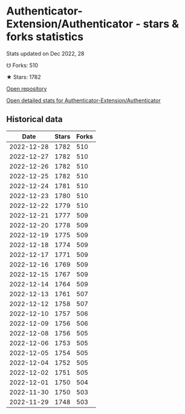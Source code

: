 # Authenticator-Extension/Authenticator - stars & forks statistics

Stats updated on Dec 2022, 28

☋ Forks: 510

★ Stars: 1782

[Open repository](https://github.com/Authenticator-Extension/Authenticator)

[Open detailed stats for Authenticator-Extension/Authenticator](https://reviewgithub.com/rep/Authenticator-Extension/Authenticator)

## Historical data
| Date | Stars | Forks |
|------|-------|-------|
| 2022-12-28 | 1782 | 510 | 
| 2022-12-27 | 1782 | 510 | 
| 2022-12-26 | 1782 | 510 | 
| 2022-12-25 | 1782 | 510 | 
| 2022-12-24 | 1781 | 510 | 
| 2022-12-23 | 1780 | 510 | 
| 2022-12-22 | 1779 | 510 | 
| 2022-12-21 | 1777 | 509 | 
| 2022-12-20 | 1778 | 509 | 
| 2022-12-19 | 1775 | 509 | 
| 2022-12-18 | 1774 | 509 | 
| 2022-12-17 | 1771 | 509 | 
| 2022-12-16 | 1769 | 509 | 
| 2022-12-15 | 1767 | 509 | 
| 2022-12-14 | 1764 | 509 | 
| 2022-12-13 | 1761 | 507 | 
| 2022-12-12 | 1758 | 507 | 
| 2022-12-10 | 1757 | 506 | 
| 2022-12-09 | 1756 | 506 | 
| 2022-12-08 | 1756 | 505 | 
| 2022-12-06 | 1753 | 505 | 
| 2022-12-05 | 1754 | 505 | 
| 2022-12-04 | 1752 | 505 | 
| 2022-12-02 | 1751 | 505 | 
| 2022-12-01 | 1750 | 504 | 
| 2022-11-30 | 1750 | 503 | 
| 2022-11-29 | 1748 | 503 | 

